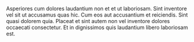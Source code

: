 Asperiores cum dolores laudantium non et et ut laboriosam. Sint inventore vel sit ut accusamus quas hic. Cum eos aut accusantium et reiciendis. Sint quasi dolorem quia. Placeat et sint autem non vel inventore dolores occaecati consectetur. Et in dignissimos quis laudantium libero laboriosam est.